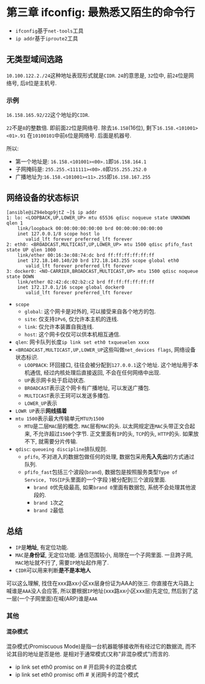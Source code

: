 # 第三章 ifconfig: 最熟悉又陌生的命令行

* `ifconfig`基于`net-tools`工具
* `ip addr`基于`iproute2`工具

## 无类型域间选路

`10.100.122.2./24`这种地址表现形式就是`CIDR`. `24`的意思是, `32`位中, 前`24`位是网络号, 后`8`位是主机号.

### 示例

`16.158.165.92/22`这个地址的`CIDR`.

`22`不是`8`的整数倍. 即前面`22`位是网络号. 除去`16.158`(16位), 剩下`16.158.<101001><01>.91`
在`10100101`中前`6`位是网络号. 后面是机器号.

所以:

* 第一个地址是: `16.158.<101001><00>.1`即`16.158.164.1`
* 子网掩码是: `255.255.<111111><00>.0`即`255.255.252.0`
* 广播地址为:`16.158.<101001><11>.255`即`16.158.167.255`

## 网络设备的状态标识

```
[ansible@iZ94ebqp9jtZ ~]$ ip addr
1: lo: <LOOPBACK,UP,LOWER_UP> mtu 65536 qdisc noqueue state UNKNOWN qlen 1
    link/loopback 00:00:00:00:00:00 brd 00:00:00:00:00:00
    inet 127.0.0.1/8 scope host lo
       valid_lft forever preferred_lft forever
2: eth0: <BROADCAST,MULTICAST,UP,LOWER_UP> mtu 1500 qdisc pfifo_fast state UP qlen 1000
    link/ether 00:16:3e:08:74:dc brd ff:ff:ff:ff:ff:ff
    inet 172.18.140.140/20 brd 172.18.143.255 scope global eth0
       valid_lft forever preferred_lft forever
3: docker0: <NO-CARRIER,BROADCAST,MULTICAST,UP> mtu 1500 qdisc noqueue state DOWN
    link/ether 02:42:dc:02:b2:c2 brd ff:ff:ff:ff:ff:ff
    inet 172.17.0.1/16 scope global docker0
       valid_lft forever preferred_lft forever
```

* `scope`
	* `global`: 这个网卡是对外的, 可以接受来自各个地方的包.
	* `site`: 仅支持`IPv6`, 仅允许本主机的连线.
	* `link`: 仅允许本装置自我连线.
	* `host`: 这个网卡仅仅可以供本机相互通信.
* `qlen`: 网卡队列长度`ip link set eth0 txqueuelen xxxx`
* `<BROADCAST,MULTICAST,UP,LOWER_UP`这些叫做`net_devices flags`, 网络设备状态标识.
	* `LOOPBACK`: 环回接口, 往往会被分配到`127.0.0.1`这个地址. 这个地址用于本机通信, 经过内核处理后直接返回, 不会在任何网络中出现.
	* `UP`表示网卡处于启动状态.
	* `BROADCAST`表示这个网卡有广播地址, 可以发送广播包.
	* `MULTICAST`表示王珂可以发送多播包.
	* `LOWER_UP`表示
* `LOWR UP`表示**网线插着**
* `mtu 1500`表示最大传输单元`MTU为1500`
	* `MTU`是二层`MAC`层的概念. `MAC`层有`MAC`的头. 以太网规定连`MAC`头带正文合起来, 不允许超过`1500`个字节. 正文里面有`IP`的头, `TCP`的头, `HTTP`的头. 如果放不下, 就需要分片传输.
* `qdisc`: `queueing discipline`排队规则.
	* `pfifo`, 不对进入的数据包做任何的处理, 数据包采用**先入先出**的方式通过队列.
	* `pfifo_fast`包括三个波段(`brand`), 数据包是按照服务类型`Type of Service, TOS`(`IP`头里面的一个字段 )被分配到三个波段里面.
		* `brand 0`优先级最高, 如果`brand 0`里面有数据包, 系统不会处理其他波段的.
		* `brand 1`次之
		* `brand 2`最低

## 总结

* `IP`是**地址**, 有定位功能.
* `MAC`是**身份证**, 无定位功能. 通信范围较小, 局限在一个子网里面. 一旦跨子网, `MAC`地址就不行了, 需要`IP`地址起作用了.
* `CIDR`可以用来判断**是不是本地人**

可以这么理解, 找住在xxx路xx小区xx层身份证为AAA的张三. 你直接在大马路上喊谁是`AAA`没人会应答, 所以要根据`IP`地址(xxx路xx小区xxx层)先定位, 然后到了这一层(一个子网里面)在喊(ARP)谁是`AAA`


### 其他

#### 混杂模式

混杂模式(Promiscuous Mode)是指一台机器能够接收所有经过它的数据流, 而不论其目的地址是否是他. 是相对于通常模式(又称"非混杂模式")而言的.

* ip link set eth0 promisc on   # 开启网卡的混合模式
* ip link set eth0 promisc offi # 关闭网卡的混个模式